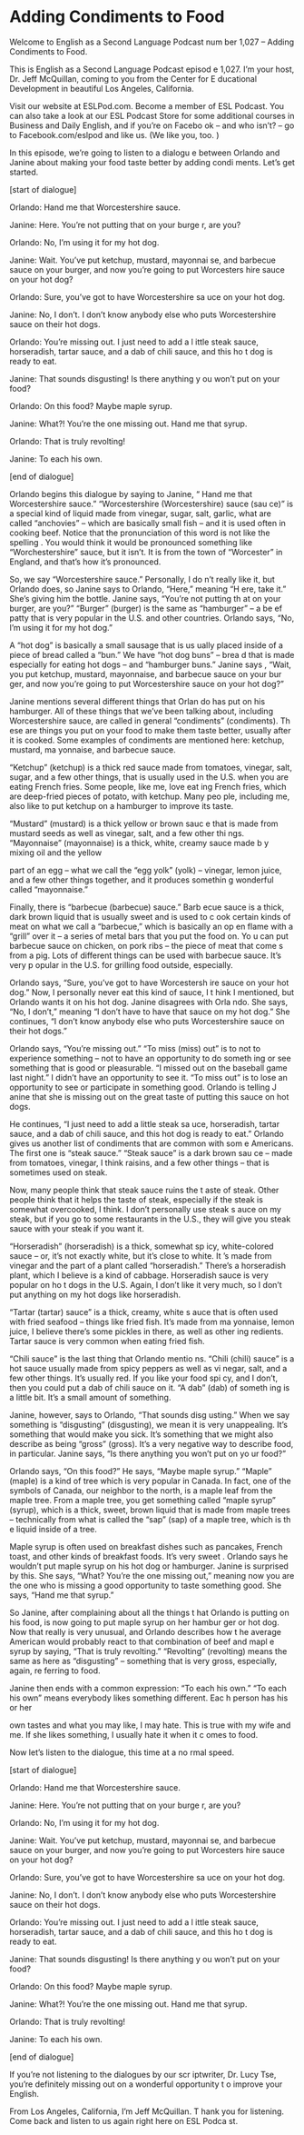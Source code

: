 # Adding Condiments to Food

Welcome to English as a Second Language Podcast num ber 1,027 – Adding Condiments to Food.  

This is English as a Second Language Podcast episod e 1,027. I’m your host, Dr. Jeff McQuillan, coming to you from the Center for E ducational Development in beautiful Los Angeles, California.  

Visit our website at ESLPod.com. Become a member of  ESL Podcast. You can also take a look at our ESL Podcast Store for some additional courses in Business and Daily English, and if you’re on Facebo ok – and who isn’t? – go to Facebook.com/eslpod and like us. (We like you, too. )  

In this episode, we’re going to listen to a dialogu e between Orlando and Janine about making your food taste better by adding condi ments. Let’s get started.  

[start of dialogue] 

Orlando: Hand me that Worcestershire sauce.  

Janine: Here. You’re not putting that on your burge r, are you? 

Orlando: No, I’m using it for my hot dog.  

Janine: Wait. You’ve put ketchup, mustard, mayonnai se, and barbecue sauce on your burger, and now you’re going to put Worcesters hire sauce on your hot dog?  

Orlando: Sure, you’ve got to have Worcestershire sa uce on your hot dog.  

Janine: No, I don’t. I don’t know anybody else who puts Worcestershire sauce on their hot dogs.  

Orlando: You’re missing out. I just need to add a l ittle steak sauce, horseradish, tartar sauce, and a dab of chili sauce, and this ho t dog is ready to eat. 

Janine: That sounds disgusting! Is there anything y ou won’t put on your food? 

Orlando: On this food? Maybe maple syrup.  

Janine: What?! You’re the one missing out. Hand me that syrup. 

Orlando: That is truly revolting! 

Janine: To each his own. 

[end of dialogue] 

Orlando begins this dialogue by saying to Janine, “ Hand me that Worcestershire sauce.” “Worcestershire (Worcestershire) sauce (sau ce)” is a special kind of liquid made from vinegar, sugar, salt, garlic, what  are called “anchovies” – which are basically small fish – and it is used often in cooking beef. Notice that the pronunciation of this word is not like the spelling . You would think it would be pronounced something like “Worchestershire” sauce, but it isn’t. It is from the town of “Worcester” in England, and that’s how it’s  pronounced.  

So, we say “Worcestershire sauce.” Personally, I do n’t really like it, but Orlando does, so Janine says to Orlando, “Here,” meaning “H ere, take it.” She’s giving him the bottle. Janine says, “You’re not putting th at on your burger, are you?” “Burger” (burger) is the same as “hamburger” – a be ef patty that is very popular in the U.S. and other countries. Orlando says, “No,  I’m using it for my hot dog.”  

A “hot dog” is basically a small sausage that is us ually placed inside of a piece of bread called a “bun.” We have “hot dog buns” – brea d that is made especially for eating hot dogs – and “hamburger buns.” Janine says , “Wait, you put ketchup, mustard, mayonnaise, and barbecue sauce on your bur ger, and now you’re going to put Worcestershire sauce on your hot dog?”   

Janine mentions several different things that Orlan do has put on his hamburger. All of these things that we’ve been talking about, including Worcestershire sauce, are called in general “condiments” (condiments). Th ese are things you put on your food to make them taste better, usually after it is cooked. Some examples of condiments are mentioned here: ketchup, mustard, ma yonnaise, and barbecue sauce.  

“Ketchup” (ketchup) is a thick red sauce made from tomatoes, vinegar, salt, sugar, and a few other things, that is usually used  in the U.S. when you are eating French fries. Some people, like me, love eat ing French fries, which are deep-fried pieces of potato, with ketchup. Many peo ple, including me, also like to put ketchup on a hamburger to improve its taste.  

“Mustard” (mustard) is a thick yellow or brown sauc e that is made from mustard seeds as well as vinegar, salt, and a few other thi ngs. “Mayonnaise” (mayonnaise) is a thick, white, creamy sauce made b y mixing oil and the yellow  

part of an egg – what we call the “egg yolk” (yolk)  – vinegar, lemon juice, and a few other things together, and it produces somethin g wonderful called “mayonnaise.”  

Finally, there is “barbecue (barbecue) sauce.” Barb ecue sauce is a thick, dark brown liquid that is usually sweet and is used to c ook certain kinds of meat on what we call a “barbecue,” which is basically an op en flame with a “grill” over it – a series of metal bars that you put the food on. Yo u can put barbecue sauce on chicken, on pork ribs – the piece of meat that come s from a pig. Lots of different things can be used with barbecue sauce. It’s very p opular in the U.S. for grilling food outside, especially.  

Orlando says, “Sure, you’ve got to have Worcestersh ire sauce on your hot dog.” Now, I personally never eat this kind of sauce, I t hink I mentioned, but Orlando wants it on his hot dog. Janine disagrees with Orla ndo. She says, “No, I don’t,” meaning “I don’t have to have that sauce on my hot dog.” She continues, “I don’t know anybody else who puts Worcestershire sauce on their hot dogs.”  

Orlando says, “You’re missing out.” “To miss (miss)  out” is to not to experience something – not to have an opportunity to do someth ing or see something that is good or pleasurable. “I missed out on the baseball game last night.” I didn’t have an opportunity to see it. “To miss out” is to lose an opportunity to see or participate in something good. Orlando is telling J anine that she is missing out on the great taste of putting this sauce on hot dogs.  

He continues, “I just need to add a little steak sa uce, horseradish, tartar sauce, and a dab of chili sauce, and this hot dog is ready  to eat.” Orlando gives us another list of condiments that are common with som e Americans. The first one is “steak sauce.” “Steak sauce” is a dark brown sau ce – made from tomatoes, vinegar, I think raisins, and a few other things – that is sometimes used on steak.  

Now, many people think that steak sauce ruins the t aste of steak. Other people think that it helps the taste of steak, especially if the steak is somewhat overcooked, I think. I don’t personally use steak s auce on my steak, but if you go to some restaurants in the U.S., they will give you  steak sauce with your steak if you want it.  

“Horseradish” (horseradish) is a thick, somewhat sp icy, white-colored sauce – or, it’s not exactly white, but it’s close to white. It ’s made from vinegar and the part of a plant called “horseradish.” There’s a horseradish  plant, which I believe is a kind of cabbage. Horseradish sauce is very popular on ho t dogs in the U.S. Again, I don’t like it very much, so I don’t put anything on  my hot dogs like horseradish.   

 “Tartar (tartar) sauce” is a thick, creamy, white s auce that is often used with fried seafood – things like fried fish. It’s made from ma yonnaise, lemon juice, I believe there’s some pickles in there, as well as other ing redients. Tartar sauce is very common when eating fried fish.  

“Chili sauce” is the last thing that Orlando mentio ns. “Chili (chili) sauce” is a hot sauce usually made from spicy peppers as well as vi negar, salt, and a few other things. It’s usually red. If you like your food spi cy, and I don’t, then you could put a dab of chili sauce on it. “A dab” (dab) of someth ing is a little bit. It’s a small amount of something. 

Janine, however, says to Orlando, “That sounds disg usting.” When we say something is “disgusting” (disgusting), we mean it is very unappealing. It’s something that would make you sick. It’s something that we might also describe as being “gross” (gross). It’s a very negative way to describe food, in particular. Janine says, “Is there anything you won’t put on yo ur food?”  

Orlando says, “On this food?” He says, “Maybe maple  syrup.” “Maple” (maple) is a kind of tree which is very popular in Canada. In fact, one of the symbols of Canada, our neighbor to the north, is a maple leaf from the maple tree. From a maple tree, you get something called “maple syrup” (syrup), which is a thick, sweet, brown liquid that is made from maple trees –  technically from what is called the “sap” (sap) of a maple tree, which is th e liquid inside of a tree.  

Maple syrup is often used on breakfast dishes such as pancakes, French toast, and other kinds of breakfast foods. It’s very sweet . Orlando says he wouldn’t put maple syrup on his hot dog or hamburger. Janine is surprised by this. She says, “What? You’re the one missing out,” meaning now you  are the one who is missing a good opportunity to taste something good.  She says, “Hand me that syrup.”  

So Janine, after complaining about all the things t hat Orlando is putting on his food, is now going to put maple syrup on her hambur ger or hot dog. Now that really is very unusual, and Orlando describes how t he average American would probably react to that combination of beef and mapl e syrup by saying, “That is truly revolting.” “Revolting” (revolting) means the  same as here as “disgusting” – something that is very gross, especially, again, re ferring to food.  

Janine then ends with a common expression: “To each  his own.” “To each his own” means everybody likes something different. Eac h person has his or her  

own tastes and what you may like, I may hate. This is true with my wife and me. If she likes something, I usually hate it when it c omes to food. 

Now let’s listen to the dialogue, this time at a no rmal speed.  

[start of dialogue] 

Orlando: Hand me that Worcestershire sauce.  

Janine: Here. You’re not putting that on your burge r, are you? 

Orlando: No, I’m using it for my hot dog.  

Janine: Wait. You’ve put ketchup, mustard, mayonnai se, and barbecue sauce on your burger, and now you’re going to put Worcesters hire sauce on your hot dog?  

Orlando: Sure, you’ve got to have Worcestershire sa uce on your hot dog.  

Janine: No, I don’t. I don’t know anybody else who puts Worcestershire sauce on their hot dogs.  

Orlando: You’re missing out. I just need to add a l ittle steak sauce, horseradish, tartar sauce, and a dab of chili sauce, and this ho t dog is ready to eat. 

Janine: That sounds disgusting! Is there anything y ou won’t put on your food? 

Orlando: On this food? Maybe maple syrup.  

Janine: What?! You’re the one missing out. Hand me that syrup. 

Orlando: That is truly revolting! 

Janine: To each his own. 

[end of dialogue] 

If you’re not listening to the dialogues by our scr iptwriter, Dr. Lucy Tse, you’re definitely missing out on a wonderful opportunity t o improve your English. 

From Los Angeles, California, I’m Jeff McQuillan. T hank you for listening. Come back and listen to us again right here on ESL Podca st. 

